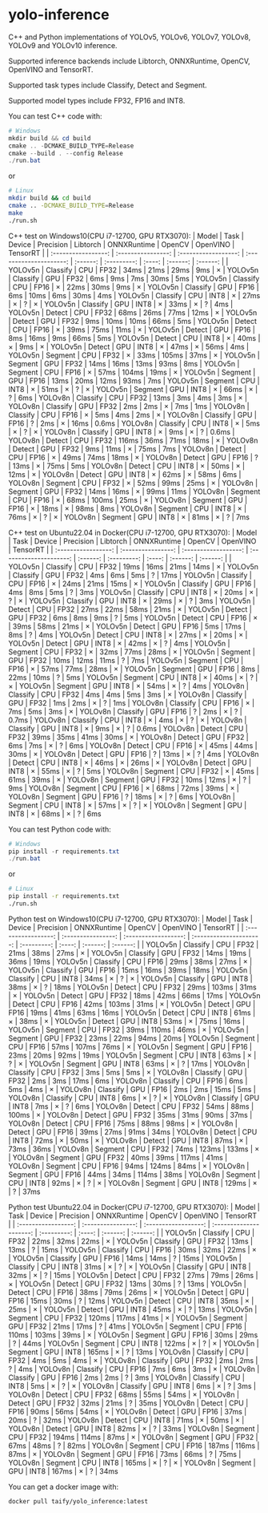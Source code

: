 # yolo-inference
C++ and Python implementations of YOLOv5, YOLOv6, YOLOv7, YOLOv8, YOLOv9 and YOLOv10 inference.

Supported inference backends include Libtorch, ONNXRuntime, OpenCV, OpenVINO and TensorRT. 

Supported task types include Classify, Detect and Segment.

Supported model types include FP32, FP16 and INT8.

You can test C++ code with:
```powershell
# Windows
mkdir build && cd build
cmake .. -DCMAKE_BUILD_TYPE=Release
cmake --build . --config Release
./run.bat
```
or
```bash
# Linux
mkdir build && cd build
cmake .. -DCMAKE_BUILD_TYPE=Release
make
./run.sh
```

C++ test on Windows10(CPU i7-12700, GPU RTX3070): 
|       Model       |       Task       |       Device       |       Precision       | Libtorch | ONNXRuntime | OpenCV | OpenVINO | TensorRT |
| :-----------------: | :----------------: | :------------------: | :---------------------: | :------: | :---------: | :----: | :------: | :------: |
| YOLOv5n | Classify | CPU | FP32 | 34ms | 21ms | 29ms | 9ms | ×
| YOLOv5n | Classify | GPU | FP32 | 6ms | 9ms | 7ms | 30ms | 5ms
| YOLOv5n | Classify | CPU | FP16 | × | 22ms | 30ms | 9ms | ×
| YOLOv5n | Classify | GPU | FP16 | 6ms | 10ms | 6ms | 30ms | 4ms
| YOLOv5n | Classify | CPU | INT8 | × | 27ms | × | ? | ×
| YOLOv5n | Classify | GPU | INT8 | × | 33ms | × | ? | 4ms
| YOLOv5n | Detect | CPU | FP32 | 68ms | 26ms | 77ms | 12ms | ×
| YOLOv5n | Detect | GPU | FP32 | 9ms | 10ms | 10ms | 66ms | 5ms
| YOLOv5n | Detect | CPU | FP16 | × | 39ms | 75ms | 11ms | ×
| YOLOv5n | Detect | GPU | FP16 | 8ms | 16ms | 9ms | 66ms | 5ms
| YOLOv5n | Detect | CPU | INT8 | × | 40ms | × | 9ms | ×
| YOLOv5n | Detect | GPU | INT8 | × | 47ms | × | 56ms | 4ms
| YOLOv5n | Segment | CPU | FP32 | × | 33ms | 105ms | 37ms | ×
| YOLOv5n | Segment | GPU | FP32 | 14ms | 16ms | 13ms | 93ms | 8ms
| YOLOv5n | Segment | CPU | FP16 | × | 57ms | 104ms | 19ms | ×
| YOLOv5n | Segment | GPU | FP16 | 13ms | 20ms | 12ms | 93ms | 7ms
| YOLOv5n | Segment | CPU | INT8 | × | 51ms | × | ? | ×
| YOLOv5n | Segment | GPU | INT8 | × | 66ms | × | ? | 6ms
| YOLOv8n | Classify | CPU | FP32 | 13ms | 3ms | 4ms | 3ms | ×
| YOLOv8n | Classify | GPU | FP32 | 2ms | 2ms | × | 7ms | 1ms
| YOLOv8n | Classify | CPU | FP16 | × | 5ms | 4ms | 2ms | ×
| YOLOv8n | Classify | GPU | FP16 | ? | 2ms | × | 16ms | 0.6ms
| YOLOv8n | Classify | CPU | INT8 | × | 5ms | × | ? | ×
| YOLOv8n | Classify | GPU | INT8 | × | 9ms | × | ? | 0.6ms
| YOLOv8n | Detect | CPU | FP32 | 116ms | 36ms | 71ms | 18ms | ×
| YOLOv8n | Detect | GPU | FP32 | 9ms | 11ms | × | 75ms | 7ms
| YOLOv8n | Detect | CPU | FP16 | × | 49ms | 74ms | 18ms | ×
| YOLOv8n | Detect | GPU | FP16 | ? | 13ms | × | 75ms | 5ms
| YOLOv8n | Detect | CPU | INT8 | × | 50ms | × | 12ms | ×
| YOLOv8n | Detect | GPU | INT8 | × | 62ms | × | 58ms | 6ms
| YOLOv8n | Segment | CPU | FP32 | × | 52ms | 99ms | 25ms | ×
| YOLOv8n | Segment | GPU | FP32 | 14ms | 16ms | × | 99ms | 11ms
| YOLOv8n | Segment | CPU | FP16 | × | 68ms | 100ms | 25ms | ×
| YOLOv8n | Segment | GPU | FP16 | × | 18ms | × | 98ms | 8ms
| YOLOv8n | Segment | CPU | INT8 | × | 76ms | × | ? | ×
| YOLOv8n | Segment | GPU | INT8 | × | 81ms | × | ? | 7ms

C++ test on Ubuntu22.04 in Docker(CPU i7-12700, GPU RTX3070): 
|       Model       |       Task       |       Device       |       Precision       | Libtorch | ONNXRuntime | OpenCV | OpenVINO | TensorRT |
| :-----------------: | :----------------: | :------------------: | :---------------------: | :------: | :---------: | :----: | :------: | :------: |
| YOLOv5n | Classify | CPU | FP32 | 19ms | 16ms | 21ms | 14ms | ×
| YOLOv5n | Classify | GPU | FP32 | 4ms | 6ms | 5ms | ? | 17ms
| YOLOv5n | Classify | CPU | FP16 | × | 24ms | 21ms | 15ms | ×
| YOLOv5n | Classify | GPU | FP16 | 4ms | 8ms | 5ms | ? | 3ms
| YOLOv5n | Classify | CPU | INT8 | × | 20ms | × | ? | ×
| YOLOv5n | Classify | GPU | INT8 | × | 29ms | × | ? | 3ms
| YOLOv5n | Detect | CPU | FP32 | 27ms | 22ms | 58ms | 21ms | ×
| YOLOv5n | Detect | GPU | FP32 | 6ms | 8ms | 9ms | ? | 5ms
| YOLOv5n | Detect | CPU | FP16 | × | 39ms | 58ms | 21ms | ×
| YOLOv5n | Detect | GPU | FP16 | 5ms | 17ms | 8ms | ? | 4ms
| YOLOv5n | Detect | CPU | INT8 | × | 27ms | × | 20ms | ×
| YOLOv5n | Detect | GPU | INT8 | × | 42ms | × | ? | 4ms
| YOLOv5n | Segment | CPU | FP32 | × | 32ms | 77ms | 28ms | ×
| YOLOv5n | Segment | GPU | FP32 | 10ms | 12ms | 11ms | ? | 7ms
| YOLOv5n | Segment | CPU | FP16 | × | 57ms | 77ms | 28ms | ×
| YOLOv5n | Segment | GPU | FP16 | 8ms | 22ms | 10ms | ? | 5ms
| YOLOv5n | Segment | CPU | INT8 | × | 40ms | × | ? | ×
| YOLOv5n | Segment | GPU | INT8 | × | 54ms | × | ? | 4ms
| YOLOv8n | Classify | CPU | FP32 | 4ms | 4ms | 5ms | 3ms | ×
| YOLOv8n | Classify | GPU | FP32 | 1ms | 2ms | × | ? | 1ms
| YOLOv8n | Classify | CPU | FP16 | × | 7ms | 5ms | 3ms | ×
| YOLOv8n | Classify | GPU | FP16 | ? | 2ms | × | ? | 0.7ms
| YOLOv8n | Classify | CPU | INT8 | × | 4ms | × | ? | ×
| YOLOv8n | Classify | GPU | INT8 | × | 9ms | × | ? | 0.6ms
| YOLOv8n | Detect | CPU | FP32 | 39ms | 35ms | 41ms | 30ms | ×
| YOLOv8n | Detect | GPU | FP32 | 6ms | 7ms | × | ? | 6ms
| YOLOv8n | Detect | CPU | FP16 | × | 45ms | 44ms | 30ms | ×
| YOLOv8n | Detect | GPU | FP16 | ? | 13ms | × | ? | 4ms
| YOLOv8n | Detect | CPU | INT8 | × | 46ms | × | 26ms | ×
| YOLOv8n | Detect | GPU | INT8 | × | 55ms | × | ? | 5ms
| YOLOv8n | Segment | CPU | FP32 | × | 45ms | 61ms | 39ms | ×
| YOLOv8n | Segment | GPU | FP32 | 10ms | 12ms | × | ? | 9ms
| YOLOv8n | Segment | CPU | FP16 | × | 68ms | 72ms | 39ms | ×
| YOLOv8n | Segment | GPU | FP16 | ? | 18ms | × | ? | 6ms
| YOLOv8n | Segment | CPU | INT8 | × | 57ms | × | ? | ×
| YOLOv8n | Segment | GPU | INT8 | × | 68ms | × | ? | 6ms

You can test Python code with:
```powershell
# Windows 
pip install -r requirements.txt
./run.bat
```
or
```bash
# Linux
pip install -r requirements.txt
./run.sh
```

Python test on Windows10(CPU i7-12700, GPU RTX3070): 
|       Model       |       Task       |       Device       |       Precision       | ONNXRuntime | OpenCV | OpenVINO | TensorRT |
| :-----------------: | :----------------: | :------------------: | :---------------------: | :---------: | :----: | :------: | :------: |
| YOLOv5n | Classify | CPU | FP32 | 21ms | 38ms | 27ms | ×
| YOLOv5n | Classify | GPU | FP32 | 14ms | 19ms | 36ms | 19ms
| YOLOv5n | Classify | CPU | FP16 | 29ms | 38ms | 27ms | ×
| YOLOv5n | Classify | GPU | FP16 | 15ms | 16ms | 39ms | 18ms
| YOLOv5n | Classify | CPU | INT8 | 34ms | × | ? | ×
| YOLOv5n | Classify | GPU | INT8 | 38ms | × | ? | 18ms
| YOLOv5n | Detect | CPU | FP32 | 29ms | 103ms | 31ms | ×
| YOLOv5n | Detect | GPU | FP32 | 18ms | 42ms | 66ms | 17ms
| YOLOv5n | Detect | CPU | FP16 | 42ms | 103ms | 31ms | ×
| YOLOv5n | Detect | GPU | FP16 | 19ms | 41ms | 63ms | 16ms
| YOLOv5n | Detect | CPU | INT8 | 61ms | × | 38ms | ×
| YOLOv5n | Detect | GPU | INT8 | 53ms | × | 75ms | 16ms
| YOLOv5n | Segment | CPU | FP32 | 39ms | 110ms | 46ms | ×
| YOLOv5n | Segment | GPU | FP32 | 23ms | 22ms | 94ms | 20ms
| YOLOv5n | Segment | CPU | FP16 | 57ms | 107ms | 76ms | ×
| YOLOv5n | Segment | GPU | FP16 | 23ms | 20ms | 92ms | 19ms
| YOLOv5n | Segment | CPU | INT8 | 63ms | × | ? | ×
| YOLOv5n | Segment | GPU | INT8 | 63ms | × | ? | 17ms
| YOLOv8n | Classify | CPU | FP32 | 3ms | 5ms | 5ms | ×
| YOLOv8n | Classify | GPU | FP32 | 2ms | 3ms | 17ms | 6ms
| YOLOv8n | Classify | CPU | FP16 | 6ms | 5ms | 4ms | ×
| YOLOv8n | Classify | GPU | FP16 | 2ms | 2ms | 15ms | 5ms
| YOLOv8n | Classify | CPU | INT8 | 6ms | × | ? | ×
| YOLOv8n | Classify | GPU | INT8 | 7ms | × | ? | 6ms
| YOLOv8n | Detect | CPU | FP32 | 54ms | 88ms | 100ms | ×
| YOLOv8n | Detect | GPU | FP32 | 35ms | 31ms | 90ms | 37ms
| YOLOv8n | Detect | CPU | FP16 | 75ms | 88ms | 98ms | ×
| YOLOv8n | Detect | GPU | FP16 | 39ms | 27ms | 91ms | 34ms
| YOLOv8n | Detect | CPU | INT8 | 72ms | × | 50ms | ×
| YOLOv8n | Detect | GPU | INT8 | 87ms | × | 73ms | 36ms
| YOLOv8n | Segment | CPU | FP32 | 74ms | 123ms | 133ms | ×
| YOLOv8n | Segment | GPU | FP32 | 40ms | 39ms | 117ms | 41ms
| YOLOv8n | Segment | CPU | FP16 | 94ms | 124ms | 84ms | ×
| YOLOv8n | Segment | GPU | FP16 | 44ms | 34ms | 114ms | 38ms
| YOLOv8n | Segment | CPU | INT8 | 92ms | × | ? | ×
| YOLOv8n | Segment | GPU | INT8 | 129ms | × | ? | 37ms

Python test Ubuntu22.04 in Docker(CPU i7-12700, GPU RTX3070): 
|       Model       |       Task       |       Device       |       Precision       | ONNXRuntime | OpenCV | OpenVINO | TensorRT |
| :-----------------: | :----------------: | :------------------: | :---------------------: | :---------: | :----: | :------: | :------: |
| YOLOv5n | Classify | CPU | FP32 | 22ms | 32ms | 22ms | ×
| YOLOv5n | Classify | GPU | FP32 | 13ms | 13ms | ? | 15ms
| YOLOv5n | Classify | CPU | FP16 | 30ms | 32ms | 22ms | ×
| YOLOv5n | Classify | GPU | FP16 | 14ms | 14ms | ? | 15ms
| YOLOv5n | Classify | CPU | INT8 | 31ms | × | ? | ×
| YOLOv5n | Classify | GPU | INT8 | 32ms | × | ? | 15ms
| YOLOv5n | Detect | CPU | FP32 | 27ms | 79ms | 26ms | ×
| YOLOv5n | Detect | GPU | FP32 | 13ms | 30ms | ? | 13ms
| YOLOv5n | Detect | CPU | FP16 | 38ms | 79ms | 26ms | ×
| YOLOv5n | Detect | GPU | FP16 | 15ms | 30ms | ? | 12ms
| YOLOv5n | Detect | CPU | INT8 | 35ms | × | 25ms | ×
| YOLOv5n | Detect | GPU | INT8 | 45ms | × | ? | 13ms
| YOLOv5n | Segment | CPU | FP32 | 120ms | 117ms | 41ms | ×
| YOLOv5n | Segment | GPU | FP32 | 21ms | 17ms | ? | 41ms
| YOLOv5n | Segment | CPU | FP16 | 110ms | 103ms | 39ms | ×
| YOLOv5n | Segment | GPU | FP16 | 30ms | 29ms | ? | 44ms
| YOLOv5n | Segment | CPU | INT8 | 122ms | × | ? | ×
| YOLOv5n | Segment | GPU | INT8 | 165ms | × | ? | 13ms
| YOLOv8n | Classify | CPU | FP32 | 4ms | 5ms | 4ms | ×
| YOLOv8n | Classify | GPU | FP32 | 2ms | 2ms | ? | 4ms
| YOLOv8n | Classify | CPU | FP16 | 7ms | 6ms | 3ms | ×
| YOLOv8n | Classify | GPU | FP16 | 2ms | 2ms | ? | 3ms
| YOLOv8n | Classify | CPU | INT8 | 5ms | × | ? | ×
| YOLOv8n | Classify | GPU | INT8 | 6ms | × | ? | 3ms
| YOLOv8n | Detect | CPU | FP32 | 68ms | 55ms | 54ms | ×
| YOLOv8n | Detect | GPU | FP32 | 32ms | 21ms | ? | 35ms
| YOLOv8n | Detect | CPU | FP16 | 90ms | 56ms | 54ms | ×
| YOLOv8n | Detect | GPU | FP16 | 37ms | 20ms | ? | 32ms
| YOLOv8n | Detect | CPU | INT8 | 71ms | × | 50ms | ×
| YOLOv8n | Detect | GPU | INT8 | 82ms | × | ? | 33ms
| YOLOv8n | Segment | CPU | FP32 | 194ms | 114ms | 87ms | ×
| YOLOv8n | Segment | GPU | FP32 | 67ms | 48ms | ? | 82ms
| YOLOv8n | Segment | CPU | FP16 | 187ms | 116ms | 87ms | ×
| YOLOv8n | Segment | GPU | FP16 | 73ms | 66ms | ? | 75ms
| YOLOv8n | Segment | CPU | INT8 | 165ms | × | ? | ×
| YOLOv8n | Segment | GPU | INT8 | 167ms | × | ? | 34ms

You can get a docker image with:
```bash
docker pull taify/yolo_inference:latest
```